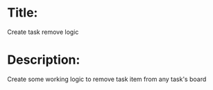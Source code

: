 # Title:

Create task remove logic

# Description:

Create some working logic to remove task item from any task's board
